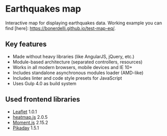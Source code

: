 Earthquakes map
===============

Interactive map for displaying earthquakes data.
Working example you can find [here]: https://bonerdelli.github.io/test-map-eq/.

Key features
------------

* Made without heavy libraries (like AngularJS, jQuery, etc.)
* Module-based architecture (separated controllers, resources)
* Works in all modern browsers, mobile devices and IE 10+
* Includes standalone asynchronous modules loader (AMD-like)
* Includes linter and code style presets for JavaScript
* Uses Gulp 4.0 as build system

Used frontend libraries
-----------------------

* [Leaflet] 1.0.1
* [heatmap.js] 2.0.5
* [Moment.js] 2.15.2
* [Pikaday] 1.5.1

[Leaflet]: https://github.com/Leaflet/Leaflet
[heatmap.js]: https://github.com/pa7/heatmap.js
[Moment.js]: https://github.com/moment/moment/
[Pikaday]: https://github.com/dbushell/Pikaday
